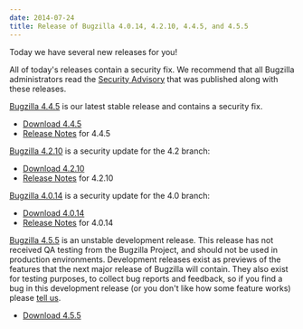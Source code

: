 ```yaml
---
date: 2014-07-24
title: Release of Bugzilla 4.0.14, 4.2.10, 4.4.5, and 4.5.5
---
```


Today we have several new releases for you!

All of today's releases contain a security fix. We recommend that all Bugzilla administrators read the [Security Advisory](../security/4.0.13/) that was published along with these releases.

[Bugzilla 4.4.5](../releases/4.4.5/) is our latest stable release and contains a security fix.

*   [Download 4.4.5](../download/#v44)
*   [Release Notes](../releases/4.4.5/release-notes.html) for 4.4.5

[Bugzilla 4.2.10](../releases/4.2.10/) is a security update for the 4.2 branch:

*   [Download 4.2.10](../download/#v42)
*   [Release Notes](../releases/4.2.10/release-notes.html) for 4.2.10

[Bugzilla 4.0.14](../releases/4.0.14/) is a security update for the 4.0 branch:

*   [Download 4.0.14](../download/#v40)
*   [Release Notes](../releases/4.0.14/release-notes.html) for 4.0.14

[Bugzilla 4.5.5](../releases/5.0/) is an unstable development release. This release has not received QA testing from the Bugzilla Project, and should not be used in production environments. Development releases exist as previews of the features that the next major release of Bugzilla will contain. They also exist for testing purposes, to collect bug reports and feedback, so if you find a bug in this development release (or you don't like how some feature works) please [tell us](../developers/reporting_bugs.html).

*   [Download 4.5.5](../download/#v50)

